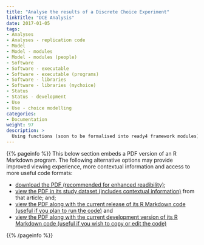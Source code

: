 ```yaml
---
title: "Analyse the results of a Discrete Choice Experiment"
linkTitle: "DCE Analysis"
date: 2017-01-05
tags:
- Analyses
- Analyses - replication code
- Model
- Model - modules
- Model - modules (people)
- Software
- Software - executable
- Software - executable (programs)
- Software - libraries
- Software - libraries (mychoice)
- Status
- Status - development
- Use
- Use - choice modelling
categories:
- Documentation
weight: 97
description: >
  Using functions (soon to be formalised into ready4 framework modules) from the mychoice R package, it is possible to develop choice models from responses to a discrete choice experiment survey.
---
```


{{% pageinfo %}}
This below section embeds a PDF version of an R Markdown program. The following alternative options may provide improved viewing experience, more contextual information and access to more useful code formats:

* [download the PDF (recommended for enhanced readibility)](https://raw.githubusercontent.com/ready4-dev/dce_sa_analysis/main/PDFs/CAP.pdf);
* [view the PDF in its study dataset (includes contextual information)](https://doi.org/10.7910/DVN/VGPIPS) from that article; and;
* [view the PDF along with the current release of its R Markdown code (useful if you plan to run the code)](https://doi.org/10.5281/zenodo.7223286) and
* [view the PDF along with the current development version of its R Markdown code (useful if you wish to copy or edit the code)](https://github.com/ready4-dev/dce_sa_analysis/) 

{{% /pageinfo %}}

<div id="adobe-dc-view" style="width: 800px;"></div>
<script src="https://documentservices.adobe.com/view-sdk/viewer.js"></script>
<script type="text/javascript">
	document.addEventListener("adobe_dc_view_sdk.ready", function(){ 
		var adobeDCView = new AdobeDC.View({clientId: "d7d86c443e2b45c1b43c7db36ad50bf3", divId: "adobe-dc-view"});
		adobeDCView.previewFile({
			content:{location: {url: "https://raw.githubusercontent.com/ready4-dev/dce_sa_analysis/main/PDFs/CAP.pdf"}},
			metaData:{fileName: "Bodea Brochure.pdf"}
		}, {embedMode: "IN_LINE"});
	});
</script>
